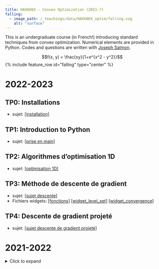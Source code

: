 ```yaml
---
title: HAX606X - Convex Optimization (2021-?)
falling:
  - image_path: /_teachings/data/HAX606X_optim/falling.svg
    alt: "surface"
---
```


This is an undergraduate course (in French!) introducing standard techniques from convex optimization. Numerical elements are provided in Python. Codes and questions are written with [Joseph Salmon](http://josephsalmon.eu).

$$f(x, y) = \frac{xy}{1+e^{x^2 - y^2}}$$
{% include feature_row id="falling" type="center" %}

# 2022-2023


<h2> TP0: Installations </h2>
<ul>
<li> sujet: <a href="{{ site.url }}/_teachings/data/HAX606X_optim/tp0_quarto.html">[installation]</a> </li>
</ul>



<h2> TP1: Introduction to Python </h2>
<ul>
<li> sujet: <a href="{{ site.url }}/_teachings/data/HAX606X_optim/tp1_quarto.html">[prise en main]</a> </li>
</ul>

<h2> TP2: Algorithmes d’optimisation 1D </h2>
<ul>
<li> sujet: <a href="{{ site.url }}/_teachings/data/HAX606X_optim/tp2_quarto.html">[optimisation 1D]</a> </li>
</ul>

<h2> TP3: Méthode de descente de gradient </h2>
<ul>
<li> sujet: <a href="{{ site.url }}/_teachings/data/HAX606X_optim/tp3_quarto.html">[sujet descente]</a> </li>
  <li> Fichiers widgets: <a href="{{ site.url }}/_teachings/data/HAX606X_optim/dico_math_functions.py">[fonctions]</a> <a href="{{ site.url }}/_teachings/data/HAX606X_optim/widget_level_set.py">[widget_level_set]</a>   <a href="{{ site.url }}/_teachings/data/HAX606X_optim/widget_convergence.py">[widget_convergence]</a></li>
</ul>

<h2> TP4: Descente de gradient projeté</h2>
<ul>
<li> sujet: <a href="{{ site.url }}/_teachings/data/HAX606X_optim/tp3_quarto.html">[sujet descente de gradient projeté]</a> </li>
</ul>

# 2021-2022

<details>
  <summary>Click to expand</summary>

  <h2> TP1: Introduction to Python </h2>

  <li> sujet: <a href="{{ site.url }}/_teachings/data/HAX606X_optim/tp1_sujet.pdf"> [pdf]</a></li>
  <li> code: <a href="{{ site.url }}/_teachings/data/HAX606X_optim/tp1_sujet.py">[py]</a> </li>

  <h2> TP2: First 1D algorithms: bissection and golden search methods </h2>

  <li> sujet: <a href="{{ site.url }}/_teachings/data/HAX606X_optim/tp2_sujet.pdf">[pdf]</a></li>

  <h2> TP3: Gradient descent and coordinate descent </h2>

  <li> sujet: <a href="{{ site.url }}/_teachings/data/HAX606X_optim/tp3_sujet.pdf">[pdf]</a></li>
  <li> widgets: <a href="{{ site.url }}/_teachings/data/HAX606X_optim/dico_math_functions.py">[fonctions]</a> <a href="{{ site.url }}/_teachings/data/HAX606X_optim/widget_level_set.py">[widget_level_set]</a>   <a href="{{ site.url }}/_teachings/data/HAX606X_optim/widget_convergence.py">[widget_convergence]</a></li>

  It is necessary to have an up-to-date version of matplotlib to run the widgets. Numba and Ipython are also used.
  This is the corner stone of the course !!

  <h2> TP4: Projected gradient descent and application </h2>

  <li> sujet: <a href="{{ site.url }}/_teachings/data/HAX606X_optim/tp4_sujet.pdf">[pdf]</a></li>
  <li> widgets: <a href="{{ site.url }}/_teachings/data/HAX606X_optim/dico_math_functions.py">[fonctions]</a> <a href="{{ site.url }}/_teachings/data/HAX606X_optim/widget_level_set.py">[widget_level_set]</a>   <a href="{{ site.url }}/_teachings/data/HAX606X_optim/widget_convergence.py"> [widget_convergence]</a> (same as TP3, but still relevant!) </li>
  <li> dataset: <a href="{{ site.url }}/_teachings/data/HAX606X_optim/datasets/Iowa_Liquor_tp.csv">[iowa_alcohol]</a></li>
  <li> script with dataset: <a href="{{ site.url }}/_teachings/data/HAX606X_optim/script_season.py">[alcohol_script]</a></li>

  The dataset available here is an already preprocessed and subdataset of the original IowaLiquor dataset (link in the alcohol script file).


</details>
